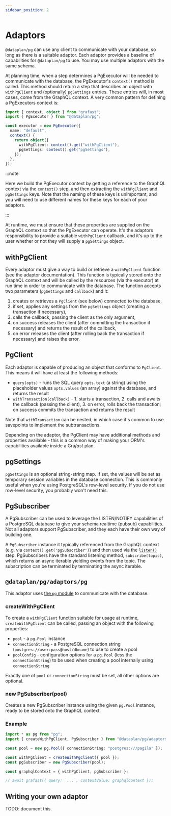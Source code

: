 ```yaml
---
sidebar_position: 2
---
```


# Adaptors

`@dataplan/pg` can use any client to communicate with your database, so long as
there is a suitable adaptor. Each adaptor provides a baseline of capabilities
for `@dataplan/pg` to use. You may use multiple adaptors with the same schema.

At planning time, when a step determines a PgExecutor will be needed to
communicate with the database, the PgExecutor's `context()` method is called.
This method should return a step that describes an object with `withPgClient`
and (optionally) `pgSettings` entries. These entries will, in most cases, come
from the GraphQL context. A very common pattern for defining a PgExecutors
context is:

```ts
import { context, object } from "grafast";
import { PgExecutor } from "@dataplan/pg";

const executor = new PgExecutor({
  name: "default",
  context() {
    return object({
      withPgClient: context().get("withPgClient"),
      pgSettings: context().get("pgSettings"),
    });
  },
});
```

:::note

Here we build the PgExecutor context by getting a reference to the GraphQL
context via the `context()` step, and then extracting the `withPgClient` and
`pgSettings` keys. Note that the naming of these keys is unimportant, and you
will need to use different names for these keys for each of your adaptors.

:::

At runtime, we must ensure that these properties are supplied on the GraphQL
context so that the PgExecutor can operate. It's the adaptors responsibility to
provide a suitable `withPgClient` callback, and it's up to the user whether or
not they will supply a `pgSettings` object.

## withPgClient

Every adaptor must give a way to build or retrieve a `withPgClient` function
(see the adaptor documentation). This function is typically stored onto the
GraphQL context and will be called by the resources (via the executor) at run
time in order to communicate with the database. The function accepts two
parameters (`pgSettings` and `callback`) and it:

1. creates or retrieves a `PgClient` (see below) connected to the database,
2. if set, applies any settings from the `pgSettings` object (creating a transaction if necessary),
3. calls the callback, passing the client as the only argument,
4. on success releases the client (after committing the transaction if necessary) and returns the result of the callback,
5. on error releases the client (after rolling back the transaction if necessary) and raises the error.

## PgClient

Each adaptor is capable of producing an object that conforms to `PgClient`.
This means it will have at least the following methods:

- `query(opts)` - runs the SQL query `opts.text` (a string) using the
  placeholder values `opts.values` (an array) against the database, and returns
  the result
- `withTransaction(callback)` - 1. starts a transaction, 2. calls and awaits
  the callback (passing the client), 3. on error, rolls back the transaction;
  on success commits the transaction and returns the result

Note that `withTransaction` can be nested, in which case it's common to use
savepoints to implement the subtransactions.

Depending on the adaptor, the PgClient may have additional methods and
properties available - this is a common way of making your ORM's capabilities
available inside a Gra*fast* plan.

## pgSettings

`pgSettings` is an optional string-string map. If set, the values will be set
as temporary session variables in the database connection. This is commonly
useful when you're using PostgreSQL's row-level security. If you do not
use row-level security, you probably won't need this.

## PgSubscriber

A PgSubscriber can be used to leverage the LISTEN/NOTIFY capabilities of a
PostgreSQL database to give your schema realtime (pubsub) capabilities. Not all
adaptors support PgSubscriber, and they each have their own way of building
one.

A `PgSubscriber` instance it typically referenced from the GraphQL context
(e.g. via `context().get('pgSubscriber')`) and then used via the
[`listen()`](/grafast/step-library/standard-steps/listen) step. PgSubscribers
have the standard listening method, `subscribe(topic)`, which returns an async
iterable yielding events from the topic. The subscription can be terminated by
terminating the async iterable.

## `@dataplan/pg/adaptors/pg`

This adaptor uses [the `pg` module](https://www.npmjs.com/package/pg) to
communicate with the database.

### createWithPgClient

To create a `withPgClient` function suitable for usage at runtime,
`createWithPgClient` can be called, passing an object with the following
properties:

- `pool` - a `pg.Pool` instance
- `connectionString` - a PostgreSQL connection string
  (`postgres://user:pass@host/dbname`) to use to create a pool
- `poolConfig` - configuration options for a `pg.Pool` (less the
  `connectionString`) to be used when creating a pool internally using
  `connectionString`

Exactly one of `pool` or `connectionString` must be set, all other options are
optional.

### new PgSubscriber(pool)

Creates a new PgSubscriber instance using the given `pg.Pool` instance, ready
to be stored onto the GraphQL context.

### Example

```ts
import * as pg from "pg";
import { createWithPgClient, PgSubscriber } from "@dataplan/pg/adaptors/pg";

const pool = new pg.Pool({ connectionString: "postgres:///pagila" });

const withPgClient = createWithPgClient({ pool });
const pgSubscriber = new PgSubscriber(pool);

const graphqlContext = { withPgClient, pgSubscriber };

// await grafast({ query: `...`, contextValue: graphqlContext });
```

## Writing your own adaptor

TODO: document this.
